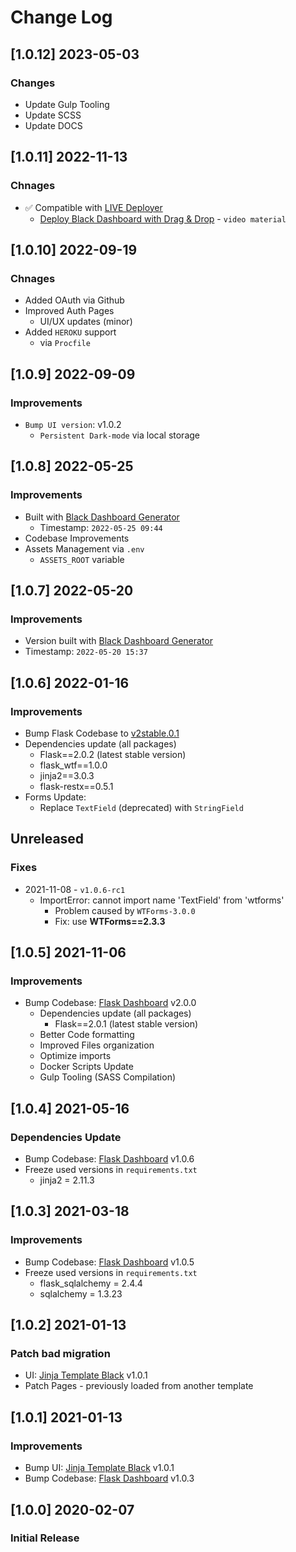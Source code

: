 # Change Log

## [1.0.12] 2023-05-03
### Changes

- Update Gulp Tooling
- Update SCSS
- Update DOCS

## [1.0.11] 2022-11-13
### Chnages

- ✅ Compatible with [LIVE Deployer](https://appseed.us/go-live/)
  - [Deploy Black Dashboard with Drag & Drop](https://www.youtube.com/watch?v=WhawUr_yoMc) - `video material`

## [1.0.10] 2022-09-19
### Chnages

- Added OAuth via Github
- Improved Auth Pages
  - UI/UX updates (minor)
- Added `HEROKU` support
  - via `Procfile`  

## [1.0.9] 2022-09-09
### Improvements

- `Bump UI version`: v1.0.2
  - `Persistent Dark-mode` via local storage

## [1.0.8] 2022-05-25
### Improvements

- Built with [Black Dashboard Generator](https://appseed.us/generator/black-dashboard/)
  - Timestamp: `2022-05-25 09:44`
- Codebase Improvements
- Assets Management via `.env`
  - `ASSETS_ROOT` variable  

## [1.0.7] 2022-05-20
### Improvements

- Version built with [Black Dashboard Generator](https://appseed.us/generator/black-dashboard/)
- Timestamp: `2022-05-20 15:37`

## [1.0.6] 2022-01-16
### Improvements

- Bump Flask Codebase to [v2stable.0.1](https://github.com/app-generator/boilerplate-code-flask-dashboard/releases)
- Dependencies update (all packages) 
  - Flask==2.0.2 (latest stable version)
  - flask_wtf==1.0.0
  - jinja2==3.0.3
  - flask-restx==0.5.1
- Forms Update:
  - Replace `TextField` (deprecated) with `StringField`

## Unreleased
### Fixes

- 2021-11-08 - `v1.0.6-rc1`
  - ImportError: cannot import name 'TextField' from 'wtforms'
    - Problem caused by `WTForms-3.0.0`
    - Fix: use **WTForms==2.3.3**

## [1.0.5] 2021-11-06
### Improvements

- Bump Codebase: [Flask Dashboard](https://github.com/app-generator/boilerplate-code-flask-dashboard) v2.0.0
  - Dependencies update (all packages) 
    - Flask==2.0.1 (latest stable version)
  - Better Code formatting
  - Improved Files organization
  - Optimize imports
  - Docker Scripts Update
  - Gulp Tooling  (SASS Compilation)

## [1.0.4] 2021-05-16
### Dependencies Update

- Bump Codebase: [Flask Dashboard](https://github.com/app-generator/boilerplate-code-flask-dashboard) v1.0.6
- Freeze used versions in `requirements.txt`
    - jinja2 = 2.11.3

## [1.0.3] 2021-03-18
### Improvements

- Bump Codebase: [Flask Dashboard](https://github.com/app-generator/boilerplate-code-flask-dashboard) v1.0.5
- Freeze used versions in `requirements.txt`
    - flask_sqlalchemy = 2.4.4
    - sqlalchemy = 1.3.23

## [1.0.2] 2021-01-13
### Patch bad migration 

- UI: [Jinja Template Black](https://github.com/app-generator/jinja-black-dashboard) v1.0.1
- Patch Pages - previously loaded from another template

## [1.0.1] 2021-01-13
### Improvements 

- Bump UI: [Jinja Template Black](https://github.com/app-generator/jinja-black-dashboard) v1.0.1
- Bump Codebase: [Flask Dashboard](https://github.com/app-generator/boilerplate-code-flask-dashboard) v1.0.3

## [1.0.0] 2020-02-07
### Initial Release
